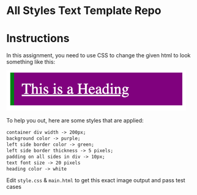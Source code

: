 # All Styles Text Template Repo

# Instructions  
In this assignment, you need to use CSS to change the given html to look something like this:

  
  ![alt text](assets/result.png)
  

  To help you out, here are some styles that are applied:

  ```
  container div width -> 200px;
  background color -> purple;
  left side border color -> green;
  left side border thickness -> 5 pixels;
  padding on all sides in div -> 10px;
  text font size -> 20 pixels
  heading color -> white
  ```

  Edit `style.css` & `main.html` to get this exact image output and pass test cases
  
